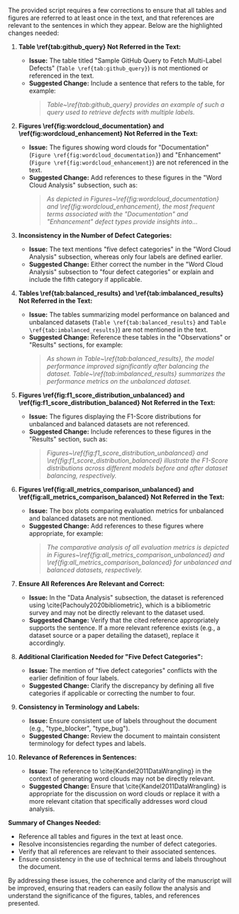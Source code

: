 The provided script requires a few corrections to ensure that all tables and figures are referred to at least once in the text, and that references are relevant to the sentences in which they appear. Below are the highlighted changes needed:

1. **Table \ref{tab:github_query} Not Referred in the Text:**

   - **Issue:** The table titled "Sample GitHub Query to Fetch Multi-Label Defects" (`Table \ref{tab:github_query}`) is not mentioned or referenced in the text.
   - **Suggested Change:** Include a sentence that refers to the table, for example:
     > *Table~\ref{tab:github_query} provides an example of such a query used to retrieve defects with multiple labels.*

2. **Figures \ref{fig:wordcloud_documentation} and \ref{fig:wordcloud_enhancement} Not Referred in the Text:**

   - **Issue:** The figures showing word clouds for "Documentation" (`Figure \ref{fig:wordcloud_documentation}`) and "Enhancement" (`Figure \ref{fig:wordcloud_enhancement}`) are not referenced in the text.
   - **Suggested Change:** Add references to these figures in the "Word Cloud Analysis" subsection, such as:
     > *As depicted in Figures~\ref{fig:wordcloud_documentation} and \ref{fig:wordcloud_enhancement}, the most frequent terms associated with the "Documentation" and "Enhancement" defect types provide insights into...*

3. **Inconsistency in the Number of Defect Categories:**

   - **Issue:** The text mentions "five defect categories" in the "Word Cloud Analysis" subsection, whereas only four labels are defined earlier.
   - **Suggested Change:** Either correct the number in the "Word Cloud Analysis" subsection to "four defect categories" or explain and include the fifth category if applicable.

4. **Tables \ref{tab:balanced_results} and \ref{tab:imbalanced_results} Not Referred in the Text:**

   - **Issue:** The tables summarizing model performance on balanced and unbalanced datasets (`Table \ref{tab:balanced_results}` and `Table \ref{tab:imbalanced_results}`) are not mentioned in the text.
   - **Suggested Change:** Reference these tables in the "Observations" or "Results" sections, for example:
     > *As shown in Table~\ref{tab:balanced_results}, the model performance improved significantly after balancing the dataset.*
     > *Table~\ref{tab:imbalanced_results} summarizes the performance metrics on the unbalanced dataset.*

5. **Figures \ref{fig:f1_score_distribution_unbalanced} and \ref{fig:f1_score_distribution_balanced} Not Referred in the Text:**

   - **Issue:** The figures displaying the F1-Score distributions for unbalanced and balanced datasets are not referenced.
   - **Suggested Change:** Include references to these figures in the "Results" section, such as:
     > *Figures~\ref{fig:f1_score_distribution_unbalanced} and \ref{fig:f1_score_distribution_balanced} illustrate the F1-Score distributions across different models before and after dataset balancing, respectively.*

6. **Figures \ref{fig:all_metrics_comparison_unbalanced} and \ref{fig:all_metrics_comparison_balanced} Not Referred in the Text:**

   - **Issue:** The box plots comparing evaluation metrics for unbalanced and balanced datasets are not mentioned.
   - **Suggested Change:** Add references to these figures where appropriate, for example:
     > *The comparative analysis of all evaluation metrics is depicted in Figures~\ref{fig:all_metrics_comparison_unbalanced} and \ref{fig:all_metrics_comparison_balanced} for unbalanced and balanced datasets, respectively.*

7. **Ensure All References Are Relevant and Correct:**

   - **Issue:** In the "Data Analysis" subsection, the dataset is referenced using \cite{Pachouly2020bibliometric}, which is a bibliometric survey and may not be directly relevant to the dataset used.
   - **Suggested Change:** Verify that the cited reference appropriately supports the sentence. If a more relevant reference exists (e.g., a dataset source or a paper detailing the dataset), replace it accordingly.

8. **Additional Clarification Needed for "Five Defect Categories":**

   - **Issue:** The mention of "five defect categories" conflicts with the earlier definition of four labels.
   - **Suggested Change:** Clarify the discrepancy by defining all five categories if applicable or correcting the number to four.

9. **Consistency in Terminology and Labels:**

   - **Issue:** Ensure consistent use of labels throughout the document (e.g., "type\_blocker", "type\_bug").
   - **Suggested Change:** Review the document to maintain consistent terminology for defect types and labels.

10. **Relevance of References in Sentences:**

    - **Issue:** The reference to \cite{Kandel2011DataWrangling} in the context of generating word clouds may not be directly relevant.
    - **Suggested Change:** Ensure that \cite{Kandel2011DataWrangling} is appropriate for the discussion on word clouds or replace it with a more relevant citation that specifically addresses word cloud analysis.

**Summary of Changes Needed:**

- Reference all tables and figures in the text at least once.
- Resolve inconsistencies regarding the number of defect categories.
- Verify that all references are relevant to their associated sentences.
- Ensure consistency in the use of technical terms and labels throughout the document.

By addressing these issues, the coherence and clarity of the manuscript will be improved, ensuring that readers can easily follow the analysis and understand the significance of the figures, tables, and references presented.